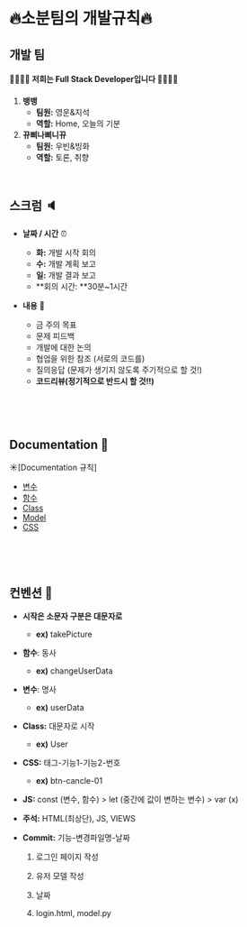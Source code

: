 # :fire:소분팀의 개발규칙:fire:

## 개발 팀

#### :man_student::woman_student: 저희는 Full Stack Developer입니다 :man_student::woman_student:

1. **뱅뱅**
   * **팀원:** 영운&지석
   * **역할:** Home, 오늘의 기분
2. **뀨삐나삐니뀨**
   * **팀원:** 우빈&빙화
   * **역할:** 토론, 취향


​      

## 스크럼 :speaker:

* **날짜 / 시간** :alarm_clock:
  * **화:** 개발 시작 회의
  * **수:** 개발 계획 보고
  * **일:** 개발 결과 보고
  * **회의 시간: **30분~1시간

* **내용** :page_with_curl:
  * 금 주의 목표
  * 문제 피드백
  * 개발에 대한 논의
  * 협업을 위한 참조 (서로의 코드를)
  * 질의응답 (문제가 생기지 않도록 주기적으로 할 것!)
  * **코드리뷰(정기적으로 반드시 할 것!!)**

​      

​      

## Documentation :scroll:

:sunny:[Documentation 규칙]

* [변수]()
* [함수]()
* [Class]()
* [Model]()
* [CSS]()

​     

​       

## 컨벤션 :triangular_ruler:

* **시작은 소문자 구분은 대문자로**

  * **ex)** takePicture

* **함수**: 동사

  * **ex)** changeUserData

* **변수**: 명사

  * **ex)** userData

* **Class:** 대문자로 시작

  * **ex)** User

* **CSS:** 태그-기능1-기능2-번호

  * **ex)** btn-cancle-01

* **JS:** const (변수, 함수) > let (중간에 값이 변하는 변수) > var (x)

* **주석:** HTML(최상단), JS, VIEWS

* **Commit:** 기능-변경파일명-날짜

  1. 로그인 페이지 작성

  2. 유저 모델 작성

  3. 날짜

  4. login.html, model.py
